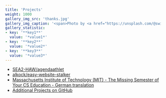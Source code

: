 ```yaml
---
title: 'Projects'
weight: 1000
gallery_img_src: 'thanks.jpg'
gallery_img_caption: '<span>Photo by <a href="https://unsplash.com/@swimstaralex?utm_source=unsplash&amp;utm_medium=referral&amp;utm_content=creditCopyText">Alexander Sinn</a> on <a href="https://unsplash.com/s/photos/thanks?utm_source=unsplash&amp;utm_medium=referral&amp;utm_content=creditCopyText">Unsplash</a></span>'
gallery_statistic:
- key: '**key1**'
  value: '*value1*'
- key: '**key2**'
  value: '*value2*'
- key: '**key3**'
  value: '*value3*'
---
```


* [SEA2-HAW/agendaathlet](https://github.com/SEA2-HAW/haw-agendaathlet)
* [alkock/easy-website-stalker](https://github.com/alkock/easy-website-stalker)
* [Massachusetts Institute of Technology (MIT) - The Missing Semester of Your CS Education - German translation](https://missing-semester-de.github.io/)
* [Additional Projects on GitHub](https://github.com/alkock?tab=repositories)
